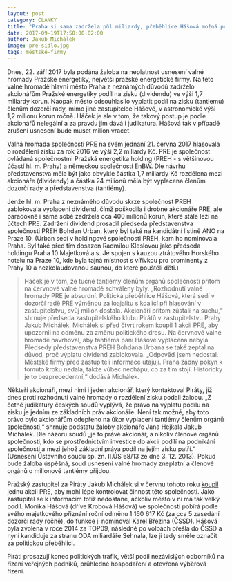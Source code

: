 ```yaml
---
layout: post
category: CLANKY
title: "Praha si sama zadržela půl miliardy, přeběhlice Hášová možná přijde o milion."
date: 2017-09-19T17:50:00+02:00
author: Jakub Michálek
image: pre-sidlo.jpg
tags: městské-firmy
---
```


Dnes, 22. září 2017 byla podána žaloba na neplatnost usnesení valné hromady Pražské energetiky, největší pražské energetické firmy. Na této valné hromadě hlavní město Praha z neznámých důvodů zadrželo akcionářům Pražské energetiky podíl na zisku (dividendu) ve výši 1,7 miliardy korun. Naopak město odsouhlasilo vyplatit podíl na zisku (tantiemu) členům dozorčí rady, mimo jiné zastupitelce Hášové, v astronomické výši 1,2 milionu korun ročně. Háček je ale v tom, že takový postup je podle akcionářů nelegální a za pravdu jim dává i judikatura. Hášová tak v případě zrušení usnesení bude muset milion vracet.

Valná hromada společnosti PRE na svém jednání 21. června 2017 hlasovala o rozdělení zisku za rok 2016 ve výši 2,2 miliardy Kč. PRE je společnost ovládaná společnostmi Pražská energetika holding (PREH - s většinovou účastí hl. m. Prahy) a německou společností EnBW. Dle návrhu představenstva měla být jako obvykle částka 1,7 miliardy Kč rozdělena mezi akcionáře (dividendy) a částka 24 milionů měla být vyplacena členům dozorčí rady a představenstva (tantiémy). 

Jenže hl. m. Praha z neznámého důvodu skrze společnost PREH zablokovala vyplacení dividend, čímž poškodila i drobné akcionáře PRE, ale paradoxně i sama sobě zadržela cca 400 milionů korun, které stále leží na účtech PRE. Zadržení dividend prosadil předseda představenstva společnosti PREH Bohdan Urban, který byl také na kandidátní listině ANO na Praze 10. (Urban sedí v holdingové společnosti PREH, kam ho nominovala Praha. Byl také před tím dosazen Radmilou Kleslovou jako předseda holdingu Praha 10 Majetková a.s. Je spojen s kauzou ztrátového Horského hotelu na Praze 10, kde byla tajná místnost s vířivkou pro prominenty z Prahy 10 a nezkolaudovanou saunou, do které pouštěli děti.)

> Háček je v tom, že tučné tantiémy členům orgánů společnosti přitom na červnové valné hromadě schváleny byly. „Rozhodnutí valné hromady PRE je absurdní. Politická přeběhlice Hášová, která sedí v dozorčí radě PRE výměnou za loajalitu s koalicí při hlasování v zastupitelstvu, svůj milion dostala. Akcionáři přitom zůstali na suchu,“ shrnuje předseda zastupitelského klubu Pirátů v zastupitelstvu Prahy Jakub Michálek. Michálek si před čtvrt rokem koupil 1 akcii PRE, aby upozornil na odměnu za změnu politického dresu. Na červnové valné hromadě navrhoval, aby tantiéma paní Hášové vyplacena nebyla. Předsedy představenstva PREH Bohdana Urbana se také zeptal na důvod, proč výplatu dividend zablokovala. „Odpověď jsem nedostal. Městské firmy před zastupiteli informace utajují. Praha žádný pokyn k tomuto kroku nedala, takže vůbec nechápu, co za tím stojí. Historicky je to bezprecedentní,“ dodává Michálek.

Někteří akcionáři, mezi nimi i  jeden akcionář, který kontaktoval Piráty, již dnes proti rozhodnutí valné hromady o rozdělení zisku podali žalobu. „Z četné judikatury českých soudů vyplývá, že právo na výplatu podílu na zisku je jedním ze základních práv akcionáře. Není tak možné, aby toto právo bylo akcionářům odepřeno na úkor vyplacení tantiémy členům orgánů společnosti,“ shrnuje podstatu žaloby akcionáře Jana Hejkala Jakub Michálek. Dle názoru soudů „je to právě akcionář, a nikoliv členové orgánů společnosti, kdo se prostřednictvím investice do akcií podílí na podnikání společnosti a mezi jehož základní práva podíl na jejím zisku patří.“ (Usnesení Ústavního soudu sp. zn. II.ÚS 68/13 ze dne 3. 12. 2013). Pokud bude žaloba úspěšná, soud usnesení valné hromady zneplatní a členové orgánů o milionové tantiémy přijdou. 

Pražský zastupitel za Piráty Jakub Michálek si v červnu tohoto roku [koupil](https://praha.pirati.cz/pre-se-chysta-zvolit-hasovou-do-dozorci-rady.html) jednu akcii PRE, aby mohl lépe kontrolovat činnost této společnosti. Jako zastupitel se k informacím totiž nedostane, ačkoliv město v ní má tak velký podíl. Monika Hášová (dříve Krobová Hášová) ve společnosti pobírá podle svého majetkového přiznání roční odměnu 1 160 617 Kč (za cca 5 zasedání dozorčí rady ročně), do funkce ji nominoval Karel Březina (ČSSD). Hášová byla zvolena v roce 2014 za TOP09, následně po volbách přešla do ČSSD a nyní kandiduje za stranu ODA miliardáře Sehnala, lze ji tedy směle označit za politickou přeběhlici. 

Piráti prosazují konec politických trafik, větší podíl nezávislých odborníků na řízení veřejných podniků, průhledné hospodaření a otevřená výběrová řízení. 
